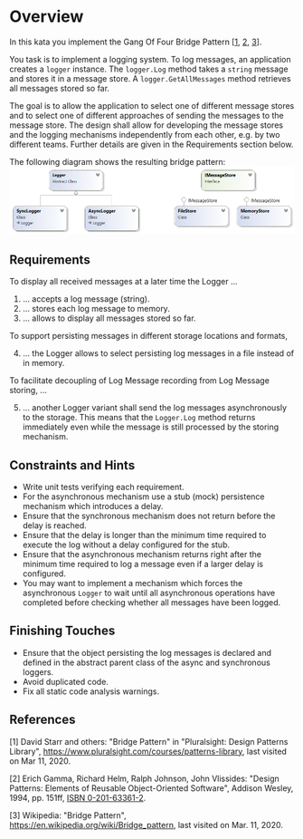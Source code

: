 # Overview

In this kata you implement the Gang Of Four Bridge Pattern [[1](#ref-1), [2](#ref-2), [3](#ref-3)].

You task is to implement a logging system. To log messages, an application creates a `logger` instance. The `logger.Log` method takes a `string` message and stores it in a message store. A `logger.GetAllMessages` method retrieves all messages stored so far.

The goal is to allow the application to select one of different message stores and to select one of different approaches of sending the messages to the message store. The design shall allow for developing the message stores and the logging mechanisms independently from each other, e.g. by two different teams. Further details are given in the Requirements section below.

The following diagram shows the resulting bridge pattern:
![Class Diagram of the Bridge Pattern](BridgePattern.png)

## Requirements

To display all received messages at a later time the Logger ...

1. ... accepts a log message (string).
2. ... stores each log message to memory.
2. ... allows to display all messages stored so far.

To support persisting messages in different storage locations and formats,

4. ... the Logger allows to select persisting log messages in a file instead of in memory.

To facilitate decoupling of Log Message recording from Log Message storing, ...

5. ... another Logger variant shall send the log messages asynchronously to the storage. This means that the `Logger.Log` method returns immediately even while the message is still processed by the storing mechanism.

## Constraints and Hints

- Write unit tests verifying each requirement.
- For the asynchronous mechanism use a stub (mock) persistence mechanism which introduces a delay.
- Ensure that the synchronous mechanism does not return before the delay is reached.
- Ensure that the delay is longer than the minimum time required to execute the log without a delay configured for the stub.
- Ensure that the asynchronous mechanism returns right after the minimum time required to log a message even if a larger delay is configured.
- You may want to implement a mechanism which forces the asynchronous `Logger` to wait until all asynchronous operations have completed before checking whether all messages have been logged.

## Finishing Touches

- Ensure that the object persisting the log messages is declared and defined in the abstract parent class of the async and synchronous loggers.
- Avoid duplicated code.
- Fix all static code analysis warnings.

## References

<a name="ref-1">[1]</a> David Starr and others: "Bridge Pattern" in "Pluralsight: Design Patterns Library", https://www.pluralsight.com/courses/patterns-library, last visited on Mar 11, 2020.

<a name="ref-2">[2]</a> Erich Gamma, Richard Helm, Ralph Johnson, John Vlissides: "Design Patterns: Elements of Reusable Object-Oriented Software", Addison Wesley, 1994, pp. 151ff, [ISBN 0-201-63361-2](https://en.wikipedia.org/wiki/Special:BookSources/0-201-63361-2).

<a name="ref-3">[3]</a> Wikipedia: "Bridge Pattern", https://en.wikipedia.org/wiki/Bridge_pattern, last visited on Mar. 11, 2020.

